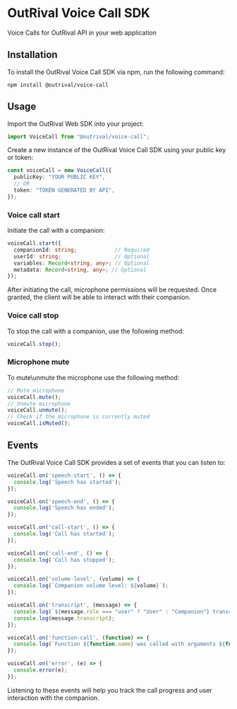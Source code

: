 # OutRival Voice Call SDK

Voice Calls for OutRival API in your web application

## Installation

To install the OutRival Voice Call SDK via npm, run the following command:

```shell
npm install @outrival/voice-call
```

## Usage

Import the OutRival Web SDK into your project:

```typescript
import VoiceCall from "@outrival/voice-call";
```

Create a new instance of the OutRival Voice Call SDK using your public key or token:

```typescript
const voiceCall = new VoiceCall({
  publicKey: "YOUR PUBLIC KEY",
  // OR
  token: "TOKEN GENERATED BY API",
});
```

### Voice call start

Initiate the call with a companion:

```typescript
voiceCall.start({
  companionId: string;            // Required
  userId: string;                 // Optional
  variables: Record<string, any>; // Optional
  metadata: Record<string, any>; // Optional
});
```

After initiating the call, microphone permissions will be requested. Once granted, the client will be able to interact with their companion.

### Voice call stop

To stop the call with a companion, use the following method:

```typescript
voiceCall.stop();
```

### Microphone mute

To mute\unmute the microphone use the following method:

```typescript
// Mute microphone
voiceCall.mute();
// Unmute microphone
voiceCall.unmute();
// Check if the microphone is currently muted
voiceCall.isMuted();
```

## Events

The OutRival Voice Call SDK provides a set of events that you can listen to:

```typescript
voiceCall.on('speech-start', () => {
  console.log('Speech has started');
});

voiceCall.on('speech-end', () => {
  console.log('Speech has ended');
});

voiceCall.on('call-start', () => {
  console.log('Call has started');
});

voiceCall.on('call-end', () => {
  console.log('Call has stopped');
});

voiceCall.on('volume-level', (volume) => {
  console.log(`Companion volume level: ${volume}`);
});

voiceCall.on('transcript', (message) => {
  console.log(`${message.role === "user" ? "User" : "Companion"} transcript:`);
  console.log(message.transcript);
});

voiceCall.on('function-call', (function) => {
  console.log(`Function ${function.name} was called with arguments ${function.arguments}`);
});

voiceCall.on('error', (e) => {
  console.error(e);
});
```

Listening to these events will help you track the call progress and user interaction with the companion.
